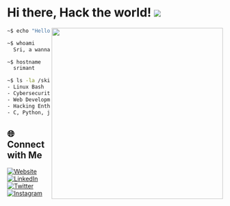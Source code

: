 # Hi there, Hack the world! <img src="https://user-images.githubusercontent.com/74038190/212747107-5b654ba5-31c6-4366-b42b-51b822e9bc52.gif">

<img  align="right" width ="400" src="https://user-images.githubusercontent.com/74038190/216644497-1951db19-8f3d-4e44-ac08-8e9d7e0d94a7.gif"> <!-- Optional: Add a cool terminal or personal header image -->

```bash
~$ echo "Hello, World! Let's code some exploits."

~$ whoami
  Sri, a wanna be hacker exploring the networks.

~$ hostname
  srimant

~$ ls -la /skills
- Linux Bash
- Cybersecurity
- Web Development
- Hacking Enthusiast
- C, Python, javascript, HTML
```
## 🌐 Connect with Me
[![Website](https://img.shields.io/badge/Website-000000?style=for-the-badge&logo=Google-Chrome&logoColor=white)](https://srimantb.github.io/)
[![LinkedIn](https://img.shields.io/badge/LinkedIn-0077B5?style=for-the-badge&logo=linkedin&logoColor=white)](https://www.linkedin.com/in/srii0/)
[![Twitter](https://img.shields.io/badge/Twitter-1DA1F2?style=for-the-badge&logo=twitter&logoColor=white)](https://x.com/srimantk666)
[![Instagram](https://img.shields.io/badge/Instagram-E4405F?style=for-the-badge&logo=instagram&logoColor=white)](https://instagram.com/srimant.404)
